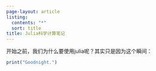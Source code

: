 ```yaml
---
page-layout: article
listing:
  contents: "*"
  sort: title
title: Julia科学计算笔记
---
```

开始之前，我们为什么要使用julia呢？其实只是因为这个瞬间：

``` julia
print("Goodnight.")
```


